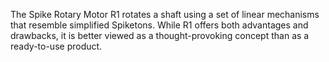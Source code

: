 The Spike Rotary Motor R1 rotates a shaft using a set of linear mechanisms that resemble simplified Spiketons. While R1 offers both advantages and drawbacks, it is better viewed as a thought-provoking concept than as a ready-to-use product.

